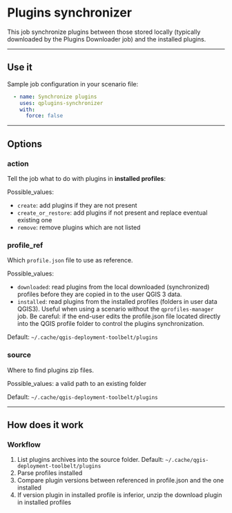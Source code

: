 # Plugins synchronizer

This job synchronize plugins between those stored locally (typically downloaded by the Plugins Downloader job) and the installed plugins.

----

## Use it

Sample job configuration in your scenario file:

```yaml
  - name: Synchronize plugins
    uses: qplugins-synchronizer
    with:
      force: false
```

----

## Options

### action

Tell the job what to do with plugins in **installed profiles**:

Possible_values:

- `create`: add plugins if they are not present
- `create_or_restore`: add plugins if not present and replace eventual existing one
- `remove`: remove plugins which are not listed

### profile_ref

Which `profile.json` file to use as reference.

Possible_values:

- `downloaded`: read plugins from the local downloaded (synchronized) profiles before they are copied in to the user QGIS 3 data.
- `installed`: read plugins from the installed profiles (folders in user data QGIS3). Useful when using a scenario without the `qprofiles-manager` job. Be careful: if the end-user edits the profile.json file located directly into the QGIS profile folder to control the plugins synchronization.

Default: `~/.cache/qgis-deployment-toolbelt/plugins`

### source

Where to find plugins zip files.

Possible_values: a valid path to an existing folder

Default: `~/.cache/qgis-deployment-toolbelt/plugins`

----

## How does it work

### Workflow

1. List plugins archives into the source folder. Default: `~/.cache/qgis-deployment-toolbelt/plugins`
1. Parse profiles installed
1. Compare plugin versions between referenced in profile.json and the one installed
1. If version plugin in installed profile is inferior, unzip the download plugin in installed profiles
